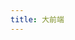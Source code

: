 ```yaml
---
title: 大前端
---
```


<script setup>
import ArticleList from '../ArticleList.vue';
console.log(123)

</script>

<div>
  <ArticleList cate="frontend" title="最新文章" />
</div>